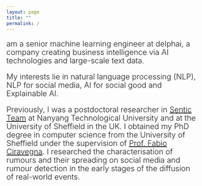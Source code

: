 ```yaml
---
layout: page
title: ""
permalink: /
---
```

 
<p style="font-size:20px;text-align:left;line-height:1.1;font-weight:300"> am a senior machine learning engineer at delphai, a company creating business intelligence via AI technologies and large-scale text data. </p>
 
<p style="font-size:20px;text-align:left;line-height:1.1;font-weight:300"> My interests lie in natural language processing (NLP), NLP for social media, AI for social good and Explainable AI.</p>

<p style="font-size:20px;text-align:left;line-height:1.1;font-weight:300">Previously, I was a postdoctoral researcher in <a href="https://sentic.net/" target="_blank">Sentic Team</a> at Nanyang Technological University and at the University of Sheffield in the UK. I obtained my PhD degree in computer science from the University of Sheffield under the supervision of <a href="https://www.di.unito.it/~ciravegna/Vitae.html" target="_blank">Prof. Fabio Ciravegna</a>. I researched the characterisation of rumours and their spreading on social media and rumour detection in the early stages of the diffusion of real-world events.</p>

  
